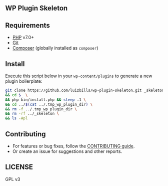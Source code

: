 ## WP Plugin Skeleton

## Requirements

- [PHP](http://php.net/) v7.0+
- [Git](https://git-scm.com/)
- [Composer](https://getcomposer.org/) (globally installed as `composer`)

## Install

Execute this script below in your `wp-content/plugins` to generate a new plugin boilerplate:

```bash
git clone https://github.com/luizbills/wp-plugin-skeleton.git _skeleton \
&& cd $_ \
&& php bin/install.php && sleep .1 \
&& cd ../$(cat ../.tmp_wp_plugin_dir) \
&& rm -f ../.tmp_wp_plugin_dir \
&& rm -rf ../_skeleton \
&& ls -Apl
```

## Contributing

- For features or bug fixes, follow the [CONTRIBUTING guide](CONTRIBUTING.md).
- Or create an issue for suggestions and other reports.

## LICENSE

GPL v3
